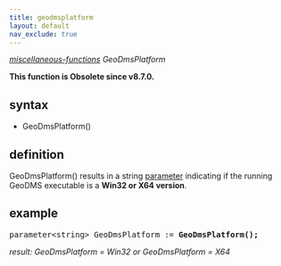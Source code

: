 ```yaml
---
title: geodmsplatform
layout: default
nav_exclude: true
---
```

*[miscellaneous-functions](miscellaneous-functions) GeoDmsPlatform*

**This function is Obsolete since v8.7.0.**

## syntax

- GeoDmsPlatform()

## definition

GeoDmsPlatform() results in a string [parameter](parameter) indicating if the running GeoDMS executable is a **Win32 or X64 version**.

## example

<pre>
parameter&lt;string&gt; GeoDmsPlatform := <B>GeoDmsPlatform();</B>
</pre>
*result: GeoDmsPlatform = Win32 or GeoDmsPlatform = X64*